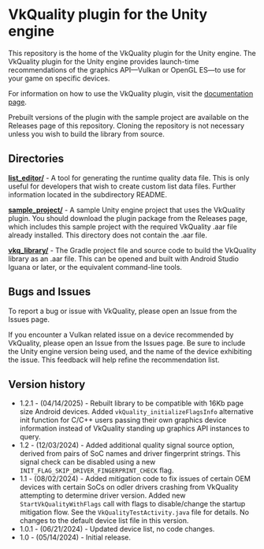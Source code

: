 # VkQuality plugin for the Unity engine

This repository is the home of the VkQuality plugin for the Unity engine.
The VkQuality plugin for the Unity engine provides launch-time recommendations
of the graphics API—Vulkan or OpenGL ES—to use for your game on specific devices.

For information on how to use the VkQuality plugin, visit the
[documentation page](https://developer.android.com/games/engines/unity/unity-vkquality).

Prebuilt versions of the plugin with the sample project are available on the
Releases page of this repository. Cloning the repository is not necessary
unless you wish to build the library from source.

## Directories

**[list_editor/](list_editor)** - A tool for generating the runtime quality
data file. This is only useful for developers that wish to create custom
list data files. Further information located in the subdirectory README.

**[sample_project/](sample_project)** - A sample Unity engine project that uses
the VkQuality plugin. You should download the plugin package from the Releases
page, which includes this sample project with the required VkQuality .aar file
already installed. This directory does not contain the .aar file.

**[vkq_library/](vkq_library)** - The Gradle project file and source code to
build the VkQuality library as an .aar file. This can be opened and built
with Android Studio Iguana or later, or the equivalent command-line tools.

## Bugs and Issues

To report a bug or issue with VkQuality, please open an Issue from the Issues
page.

If you encounter a Vulkan related issue on a device recommended by VkQuality,
please open an Issue from the Issues page. Be sure to include the Unity engine
version being used, and the name of the device exhibiting the issue. This
feedback will help refine the recommendation list.

## Version history

* 1.2.1 - (04/14/2025) - Rebuilt library to be compatible with 16Kb page size
Android devices. Added `vkQuality_initializeFlagsInfo` alternative init function
for C/C++ users passing their own graphics device information instead of VkQuality
standing up graphics API instances to query.
* 1.2 - (12/03/2024) - Added additional quality signal source option, derived from
pairs of SoC names and driver fingerprint strings. This signal check can be disabled
using a new `INIT_FLAG_SKIP_DRIVER_FINGERPRINT_CHECK` flag.
* 1.1 - (08/02/2024) - Added mitigation code to fix issues of certain OEM devices
with certain SoCs on odler drivers crashing from VkQuality attempting to determine
driver version. Added new `StartVkQualityWithFlags` call with flags to disable/change
the startup mitigation flow. See the `VkQualityTestActivity.java` file for details.
No changes to the default device list file in this version.
* 1.0.1 - (06/21/2024) - Updated device list, no code changes.
* 1.0 - (05/14/2024) - Initial release.
